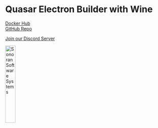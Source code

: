 # Quasar Electron Builder with Wine

[Docker Hub](https://hub.docker.com/r/sonoransoftware/quasar-electron-builder)  
[GitHub Repo](https://github.com/Sonoran-Software/quasar-electron-builder)

[Join our Discord Server](https://Discord.SonoranSoftware.com)

<a href="https://sonoran.software" target="_blank"><img width=25% src="https://sonoransoftware.com/assets/images/logos/logo_blue_grey.png" title="Sonoran Software Website" alt="Sonoran Software Systems"></a>
